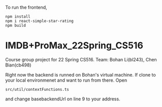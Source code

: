 To run the frontend,
<pre><code>npm install 
npm i react-simple-star-rating
npm build
</code></pre>


# IMDB+ProMax_22Spring_CS516

Course group project for 22 Spring CS516. Team: Bohan Li(bl243), Chen Bian(cb498)

Right now the backend is runned on Bohan's virtual machine. If clone to your local environmenet and want to run from there. Open <pre><code>src/util/contextFunctions.ts
</code></pre>  and change basebackendUrl on line 9 to your address. 
